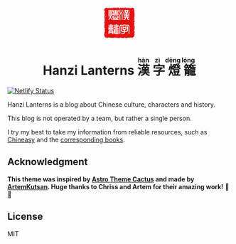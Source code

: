 <div align="center">
  <img alt="Astro Citrus logo" src="/public/images/seal.jpg" width="70" />
</div>
<h1 align="center">
Hanzi Lanterns
<ruby>
  漢<rt>hàn</rt>
  字<rt>zì</rt>
  燈<rt>dēng</rt>
  籠<rt>lóng</rt>
</ruby>

</h1>

[![Netlify Status](https://api.netlify.com/api/v1/badges/f6563c5f-05ed-4f2f-9f23-1bae68576645/deploy-status)](https://app.netlify.com/sites/hanzilanterns/deploys)

Hanzi Lanterns is a blog about Chinese culture, characters and history.

This blog is not operated by a team, but rather a single person.

I try my best to take my information from reliable resources, such as [Chineasy](https://www.chineasy.com) and the [corresponding books](https://www.harpercollins.com/blogs/authors/shaolan-20162122537947).

## Acknowledgment

**This theme was inspired by [Astro Theme Cactus](https://github.com/chrismwilliams/astro-theme-cactus) and made by [ArtemKutsan](https://github.com/ArtemKutsan/astro-citrus). Huge thanks to Chriss and Artem for their amazing work!** 🚀👏


## License

MIT

